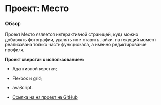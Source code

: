 # Проект: Место

### Обзор
Проект Место является интерактивной страницей, куда можно добавлять фотографии, удалять их и ставить лайки.
на текущий момент реализована только часть функционала, а именно редактирование профиля.

**Проект сверстан с использованием:**
* Адаптивной верстки;
* Flexbox и grid;
*  avaScript.

* [Ссылка на на проект на GitHub](https://stanislavgolik.github.io/mesto/index.html)

